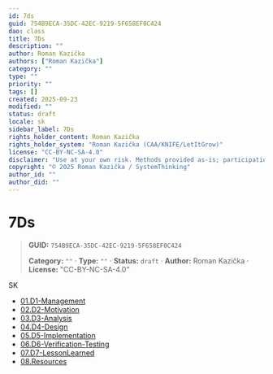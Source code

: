 ```yaml
---
id: 7ds
guid: 754B9ECA-35DC-42EC-9219-5F658EF0C424
dao: class
title: 7Ds
description: ""
author: Roman Kazička
authors: ["Roman Kazička"]
category: ""
type: ""
priority: ""
tags: []
created: 2025-09-23
modified: ""
status: draft
locale: sk
sidebar_label: 7Ds
rights_holder_content: Roman Kazička
rights_holder_system: "Roman Kazička (CAA/KNIFE/LetItGrow)"
license: "CC-BY-NC-SA-4.0"
disclaimer: "Use at your own risk. Methods provided as-is; participation is voluntary and context-aware."
copyright: "© 2025 Roman Kazička / SystemThinking"
author_id: ""
author_did: ""
---
```

# 7Ds
<!-- fm-visible: start -->

> **GUID:** `754B9ECA-35DC-42EC-9219-5F658EF0C424`
>   
> **Category:** `""` · **Type:** `""` · **Status:** `draft` · **Author:** Roman Kazička · **License:** "CC-BY-NC-SA-4.0"
<!-- fm-visible: end -->


SK

- [01.D1-Management](./01.D1-Management/index.md)
- [02.D2-Motivation](./02.D2-Motivation/index.md)
- [03.D3-Analysis](./03.D3-Analysis/index.md)
- [04.D4-Design](./04.D4-Design/index.md)
- [05.D5-Implementation](./05.D5-Implementation/index.md)
- [06.D6-Verification-Testing](./06.D6-Verification-Testing/index.md)
- [07.D7-LessonLearned](./07.D7-LessonLearned/index.md)
- [08.Resources](./08.Resources/index.md)
